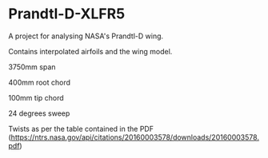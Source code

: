 # Prandtl-D-XLFR5
A project for analysing NASA's Prandtl-D wing.

Contains interpolated airfoils and the wing model.

3750mm span

400mm root chord

100mm tip chord

24 degrees sweep

Twists as per the table contained in the PDF (https://ntrs.nasa.gov/api/citations/20160003578/downloads/20160003578.pdf)
